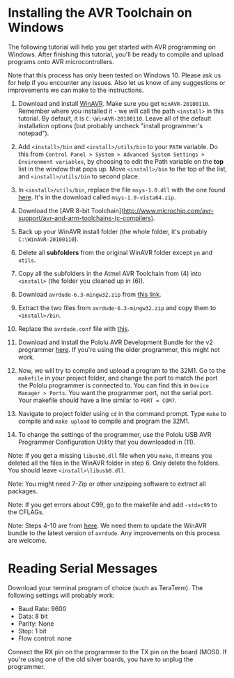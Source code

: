 # Installing the AVR Toolchain on Windows

The following tutorial will help you get started with AVR programming on
Windows. After finishing this tutorial, you'll be ready to compile and upload
programs onto AVR microcontrollers.

Note that this process has only been tested on Windows 10. Please ask us for help if you encounter any issues. Also let us know of any suggestions or improvements we can make to the instructions.

1. Download and install [WinAVR](https://sourceforge.net/projects/winavr/files/WinAVR/20100110/). Make sure you get `WinAVR-20100110`. Remember where you installed it - we will call the path `<install>` in this tutorial. By default, it is `C:\WinAVR-20100110`. Leave all of the default installation options (but probably uncheck "install programmer's notepad").

2. Add `<install>/bin` and `<install>/utils/bin` to your `PATH` variable. Do this from `Control Panel > System > Advanced System Settings > Environment variables`, by choosing to edit the Path variable on the **top** list in the window that pops up. Move `<install>/bin` to the top of the list, and `<install>/utils/bin` to second place.

3. In `<install>/utils/bin`, replace the file `msys-1.0.dll` with the one found [here](http://www.madwizard.org/electronics/articles/winavrvista). It's in the download called `msys-1.0-vista64.zip`.

4. Download the [AVR 8-bit Toolchain](http://www.microchip.com/avr-support/avr-and-arm-toolchains-(c-compilers).

5. Back up your WinAVR install folder (the whole folder, it's probably `C:\WinAVR-20100110`).

6. Delete all **subfolders** from the original WinAVR folder except `pn` and `utils`.

7. Copy all the subfolders in the Atmel AVR Toolchain from (4) into `<install>` (the folder you cleaned up in (6)).

8. Download `avrdude-6.3-mingw32.zip` from [this link](http://download.savannah.gnu.org/releases/avrdude/).

9. Extract the two files from `avrdude-6.3-mingw32.zip` and copy them to `<install>/bin`.

10. Replace the `avrdude.conf` file with [this](https://pastebin.com/BvcVC8G9).

11. Download and install the Pololu AVR Development Bundle for the v2 programmer [here](https://www.pololu.com/product/3170/resources). If you're using the older programmer, this might not work.

12. Now, we will try to compile and upload a program to the 32M1. Go to the `makefile` in your project folder, and change the port to match the port the Pololu programmer is connected to. You can find this in `Device Manager > Ports`. You want the programmer port, not the serial port. Your makefile should have a line similar to ```PORT = COM7```.

13. Navigate to project folder using ```cd``` in the command prompt. Type ```make``` to compile and ```make upload``` to compile and program the 32M1.

14. To change the settings of the programmer, use the Pololu USB AVR Programmer Configuration Utility that you downloaded in (11).


Note: If you get a missing `libusb0.dll` file when you `make`, it means you deleted all the files in the WinAVR folder in step 6. Only delete the folders. You should leave `<install>\libusb0.dll`.

Note: You might need 7-Zip or other unzipping software to extract all packages.

Note: If you get errors about C99, go to the makefile and add `-std=c99` to the CFLAGs.

Note: Steps 4-10 are from [here](https://www.insidegadgets.com/2014/05/27/update-winavr-to-the-latest-avr-gcc-avrdude/). We need them to update the WinAVR bundle to the latest version of `avrdude`. Any improvements on this process are welcome.


# Reading Serial Messages
Download your terminal program of choice (such as TeraTerm). The following settings will probably work:
- Baud Rate: 9600
- Data: 8 bit
- Parity: None
- Stop: 1 bit
- Flow control: none

Connect the RX pin on the programmer to the TX pin on the board (MOSI). If you're using one of the old silver boards, you have to unplug the programmer.
